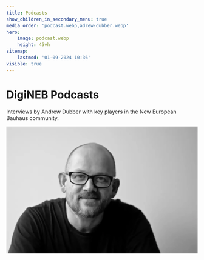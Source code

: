 ```yaml
---
title: Podcasts
show_children_in_secondary_menu: true
media_order: 'podcast.webp,adrew-dubber.webp'
hero:
    image: podcast.webp
    height: 45vh
sitemap:
    lastmod: '01-09-2024 10:36'
visible: true
---
```


# DigiNEB Podcasts

Interviews by Andrew Dubber with key players in the New European Bauhaus community.

![adrew-dubber](adrew-dubber.webp "adrew-dubber")
